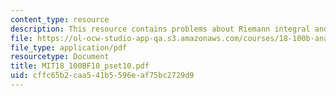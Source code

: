 ```yaml
---
content_type: resource
description: This resource contains problems about Riemann integral and Rudin.
file: https://ol-ocw-studio-app-qa.s3.amazonaws.com/courses/18-100b-analysis-i-fall-2010/cffc65b2caa541b5596eaf75bc2729d9_MIT18_100BF10_pset10.pdf
file_type: application/pdf
resourcetype: Document
title: MIT18_100BF10_pset10.pdf
uid: cffc65b2-caa5-41b5-596e-af75bc2729d9
---
```

